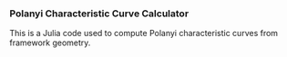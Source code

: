 ### Polanyi Characteristic Curve Calculator

This is a Julia code used to compute Polanyi characteristic curves from framework
geometry.

